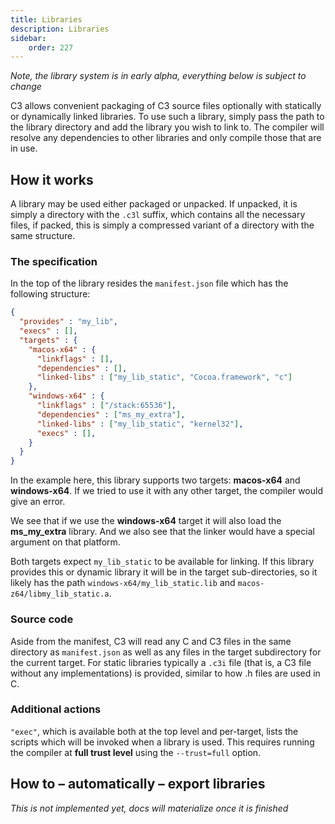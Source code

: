 ```yaml
---
title: Libraries
description: Libraries
sidebar:
    order: 227
---
```


*Note, the library system is in early alpha, everything below is subject to change*

C3 allows convenient packaging of C3 source files optionally with  statically or dynamically linked libraries.
To use such a library, simply pass the path to the library directory and add the library you wish to link to.
The compiler will resolve any dependencies to other libraries and only compile those that are in use.

## How it works

A library may be used either packaged or unpacked. If unpacked, it is simply a directory with the `.c3l`
suffix, which contains all the necessary files, if packed, this is simply a compressed variant of 
a directory with the same structure.

### The specification

In the top of the library resides the `manifest.json` file which has the following structure:

```json
{
  "provides" : "my_lib",
  "execs" : [],
  "targets" : {
    "macos-x64" : {
      "linkflags" : [],
      "dependencies" : [],
      "linked-libs" : ["my_lib_static", "Cocoa.framework", "c"]
    },
    "windows-x64" : {
      "linkflags" : ["/stack:65536"],
      "dependencies" : ["ms_my_extra"],
      "linked-libs" : ["my_lib_static", "kernel32"],
      "execs" : [],
    }
  }
}
```

In the example here, this library supports two targets: **macos-x64** and **windows-x64**. If 
we tried to use it with any other target, the compiler would give an error.

We see that if we use the **windows-x64** target it will also load the **ms_my_extra** library. And
we also see that the linker would have a special argument on that platform.

Both targets expect `my_lib_static` to be available for linking. If this library provides this
or dynamic library it will be in the target sub-directories, so it likely has the path 
`windows-x64/my_lib_static.lib` and `macos-z64/libmy_lib_static.a`.

### Source code

Aside from the manifest, C3 will read any C and C3 files in the same directory as `manifest.json`
as well as any files in the target subdirectory for the current target. For static libraries
typically a `.c3i` file (that is, a C3 file without any implementations) is provided, similar to
how .h files are used in C.

### Additional actions

`"exec"`, which is available both at the top level and per-target, lists the scripts which will be
invoked when a library is used. This requires running the compiler at **full trust level** using the 
`--trust=full` option.

## How to – automatically – export libraries

*This is not implemented yet, docs will materialize once it is finished*

